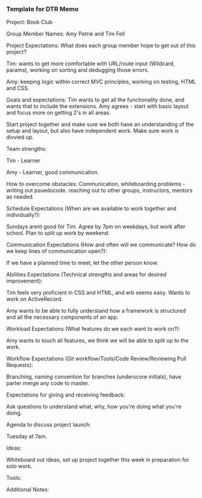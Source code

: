 ### Template for DTR Memo

Project: Book Club

Group Member Names: Amy Petrie and Tim Fell

Project Expectations: What does each group member hope to get out of this project?

Tim: wants to get more comfortable with URL/route input (Wildcard, params), working on sorting and dedugging those errors.

Amy: keeping logic within correct MVC principles, working on testing, HTML and CSS.

Goals and expectations: Tim wants to get all the functionality done, and wants that to include the extensions. Amy agrees - start with basic layout and focus more on getting 2's in all areas.

Start project together and make sure we both have an understanding of the setup and layout, but also have independent work. Make sure work is divvied up.

Team strengths:

Tim - Learner

Amy - Learner, good communication.

How to overcome obstacles: Communication, whiteboarding problems - writing out psuedocode. reaching out to other groups, instructors, mentors as needed.

Schedule Expectations (When are we available to work together and individually?):

Sundays arent good for Tim.
Agree by 7pm on weekdays, but work after school.
Plan to split up work by weekend.

Communication Expectations (How and often will we communicate? How do we keep lines of communication open?):

If we have a planned time to meet, let the other person know.

Abilities Expectations (Technical strengths and areas for desired improvement):

Tim feels very proficient in CSS and HTML, and erb seems easy. Wants to work on ActiveRecord.

Amy wants to be able to fully understand how a framework is structured and all the necessary components of an app.

Workload Expectations (What features do we each want to work on?):

Amy wants to touch all features, we think we will be able to split up to the work.

Workflow Expectations (Git workflow/Tools/Code Review/Reviewing Pull Requests):

Branching, naming convention for branches (underscore initials), have parter merge any code to master.

Expectations for giving and receiving feedback:

Ask questions to understand what, why, how you're doing what you're doing.

Agenda to discuss project launch:

Tuesday at 7am.

Ideas:

Whiteboard out ideas, set up project together this week in preparation for solo work.

Tools:

Additional Notes:
